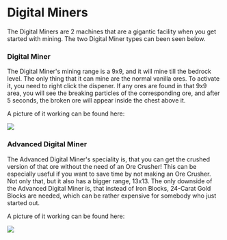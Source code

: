 # Digital Miners
The Digital Miners are 2 machines that are a gigantic facility when you get started with mining. The two Digital Miner types can been seen below.

### Digital Miner
The Digital Miner's mining range is a 9x9, and it will mine till the bedrock level. The only thing that it can mine are the normal vanilla ores. To activate it, you need to right click the dispener. If any ores are found in that 9x9 area, you will see the breaking particles of the corresponding ore, and after 5 seconds, the broken ore will appear inside the chest above it.

A picture of it working can be found here:

![](https://i.gyazo.com/9da786f3903b2e1f3e8830a4a53a0eab.png)

### Advanced Digital Miner
The Advanced Digital Miner's speciality is, that you can get the crushed version of that ore without the need of an Ore Crusher! This can be especially useful if you want to save time by not making an Ore Crusher. Not only that, but it also has a bigger range, 13x13. The only downside of the Advanced Digital Miner is, that instead of Iron Blocks, 24-Carat Gold Blocks are needed, which can be rather expensive for somebody who just started out.

A picture of it working can be found here:

![](https://i.gyazo.com/5ab8ffacc3ba76edaecc537748859070.png)